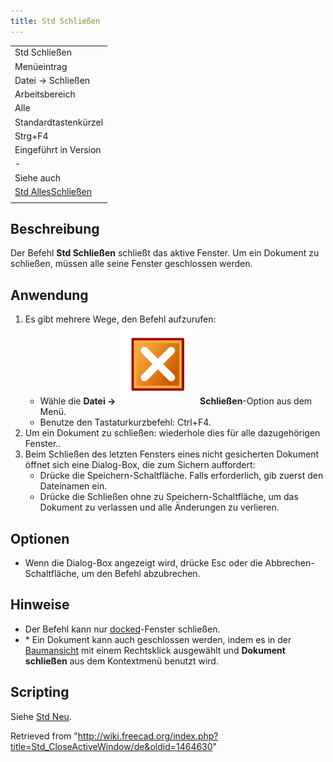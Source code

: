 ```yaml
---
title: Std Schließen
---
```


|                                                                        |
| ---------------------------------------------------------------------- |
| Std Schließen                                                          |
| Menüeintrag                                                            |
| Datei → Schließen                                                      |
| Arbeitsbereich                                                         |
| Alle                                                                   |
| Standardtastenkürzel                                                   |
| Strg+F4                                                                |
| Eingeführt in Version                                                  |
| -                                                                      |
| Siehe auch                                                             |
| [Std AllesSchließen](/Std_CloseAllWindows/de "Std CloseAllWindows/de") |
|                                                                        |

## Beschreibung

Der Befehl **Std Schließen** schließt das aktive Fenster. Um ein Dokument zu schließen, müssen alle seine Fenster geschlossen werden.

## Anwendung

1. Es gibt mehrere Wege, den Befehl aufzurufen:
   - Wähle die **Datei → ![](/src/assets/images/Std_CloseActiveWindow.svg) Schließen**-Option aus dem Menü.
   - Benutze den Tastaturkurzbefehl: Ctrl+F4.
2. Um ein Dokument zu schließen: wiederhole dies für alle dazugehörigen Fenster..
3. Beim Schließen des letzten Fensters eines nicht gesicherten Dokument öffnet sich eine Dialog-Box, die zum Sichern auffordert:
   - Drücke die Speichern-Schaltfläche. Falls erforderlich, gib zuerst den Dateinamen ein.
   - Drücke die Schließen ohne zu Speichern-Schaltfläche, um das Dokument zu verlassen und alle Änderungen zu verlieren.

## Optionen

- Wenn die Dialog-Box angezeigt wird, drücke Esc oder die Abbrechen-Schaltfläche, um den Befehl abzubrechen.

## Hinweise

- Der Befehl kann nur [docked](/Std_ViewDockUndockFullscreen "Std ViewDockUndockFullscreen")-Fenster schließen.
- \* Ein Dokument kann auch geschlossen werden, indem es in der [Baumansicht](/Tree_view/de "Tree view/de") mit einem Rechtsklick ausgewählt und **Dokument schließen** aus dem Kontextmenü benutzt wird.

## Scripting

Siehe [Std Neu](/Std_New/de#Scripting "Std New/de").

Retrieved from "<http://wiki.freecad.org/index.php?title=Std_CloseActiveWindow/de&oldid=1464630>"
